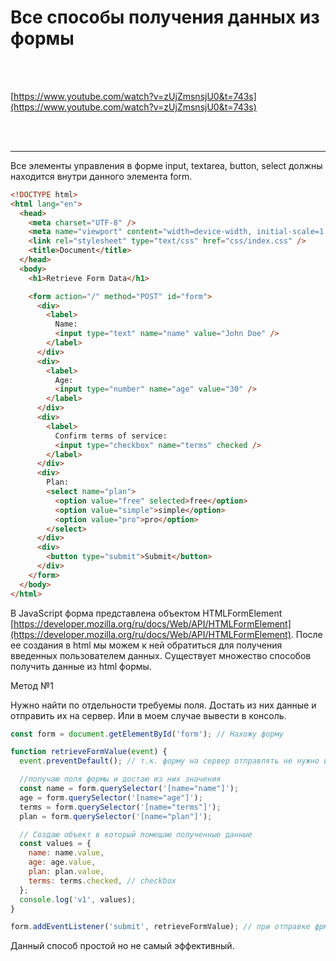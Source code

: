 # Все способы получения данных из формы

<br>
<br>

[https://www.youtube.com/watch?v=zUjZmsnsjU0&t=743s](https://www.youtube.com/watch?v=zUjZmsnsjU0&t=743s)

<br>
<br>

<hr>

Все элементы управления в форме input, textarea, button, select должны находится внутри данного элемента form.

```html
<!DOCTYPE html>
<html lang="en">
  <head>
    <meta charset="UTF-8" />
    <meta name="viewport" content="width=device-width, initial-scale=1.0" />
    <link rel="stylesheet" type="text/css" href="css/index.css" />
    <title>Document</title>
  </head>
  <body>
    <h1>Retrieve Form Data</h1>

    <form action="/" method="POST" id="form">
      <div>
        <label>
          Name:
          <input type="text" name="name" value="John Doe" />
        </label>
      </div>
      <div>
        <label>
          Age:
          <input type="number" name="age" value="30" />
        </label>
      </div>
      <div>
        <label>
          Confirm terms of service:
          <input type="checkbox" name="terms" checked />
        </label>
      </div>
      <div>
        Plan:
        <select name="plan">
          <option value="free" selected>free</option>
          <option value="simple">simple</option>
          <option value="pro">pro</option>
        </select>
      </div>
      <div>
        <button type="submit">Submit</button>
      </div>
    </form>
  </body>
</html>
```

В JavaScript форма представлена объектом HTMLFormElement [https://developer.mozilla.org/ru/docs/Web/API/HTMLFormElement](https://developer.mozilla.org/ru/docs/Web/API/HTMLFormElement). После ее создания в html мы можем к ней обратиться для получения введенных пользователем данных. Существует множество способов получить данные из html формы.

Метод №1

Нужно найти по отдельности требуемы поля. Достать из них данные и отправить их на сервер. Или в моем случае вывести в консоль.

```js
const form = document.getElementById('form'); // Нахожу форму

function retrieveFormValue(event) {
  event.preventDefault(); // т.к. форму на сервер отправлять не нужно вызываю этот метод. Отправка происходит без перезагрузки

  //получаю поля формы и достаю из них значения
  const name = form.querySelector('[name="name"]');
  age = form.querySelector('[name="age"]');
  terms = form.querySelector('[name="terms"]');
  plan = form.querySelector('[name="plan"]');

  // Создаю объект в который помещаю полученные данные
  const values = {
    name: name.value,
    age: age.value,
    plan: plan.value,
    terms: terms.checked, // checkbox
  };
  console.log('v1', values);
}

form.addEventListener('submit', retrieveFormValue); // при отправке фрмы срабатывает событие submit, оно обычно используется для валидации формы перед отправкой на сервер или для предотвращения отправки и обработки ее с помощью JS
```

Данный способ простой но не самый эффективный.
